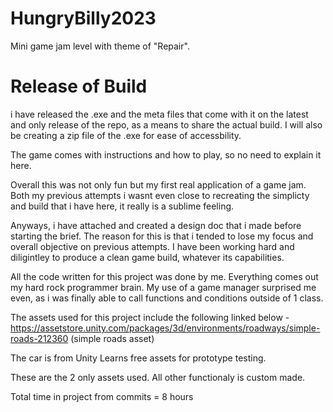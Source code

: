 # HungryBilly2023
Mini game jam level with theme of "Repair".

# Release of Build
i have released the .exe and the meta files that come with it on the latest and only release of the repo, as a means to share the actual build. I will also be creating a zip file of the .exe for ease of accessbility. 

The game comes with instructions and how to play, so no need to explain it here.

Overall this was not only fun but my first real application of a game jam. Both my previous attempts i wasnt even close to recreating the simplicty and build that i have here, it really is a sublime feeling. 

Anyways, i have attached and created a design doc that i made before starting the brief. The reason for this is that i tended to lose my focus and overall objective on previous attempts. I have been working hard and diligintley to produce a clean game build, whatever its capabilities.

All the code written for this project was done by me. Everything comes out my hard rock programmer brain. 
My use of a game manager surprised me even, as i was finally able to call functions and conditions outside of 1 class.

The assets used for this project include the following linked below -
https://assetstore.unity.com/packages/3d/environments/roadways/simple-roads-212360 (simple roads asset)

The car is from Unity Learns free assets for prototype testing. 

These are the 2 only assets used. All other functionaly is custom made.

Total time in project from commits = 8 hours
